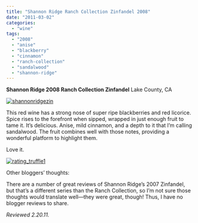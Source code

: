 ```yaml
---
title: "Shannon Ridge Ranch Collection Zinfandel 2008"
date: "2011-03-02"
categories:
  - "wine"
tags:
  - "2008"
  - "anise"
  - "blackberry"
  - "cinnamon"
  - "ranch-collection"
  - "sandalwood"
  - "shannon-ridge"
---
```


**Shannon Ridge 2008 Ranch Collection Zinfandel** Lake County, CA

[![](http://s3.amazonaws.com/thegourmez-wpmedia/2011/02/shannonridgezin.jpg "shannonridgezin")](http://s3.amazonaws.com/thegourmez-wpmedia/2011/02/shannonridgezin.jpg)

This red wine has a strong nose of super ripe blackberries and red licorice. Spice rises to the forefront when sipped, wrapped in just enough fruit to tame it. It’s delicious. Anise, mild cinnamon, and a depth to it that I’m calling sandalwood. The fruit combines well with those notes, providing a wonderful platform to highlight them.

Love it.

[![](http://s3.amazonaws.com/thegourmez-wpmedia/2009/02/rating_truffle1.gif "rating_truffle1")](http://s3.amazonaws.com/thegourmez-wpmedia/2009/02/rating_truffle1.gif)

Other bloggers’ thoughts:

There are a number of great reviews of Shannon Ridge’s 2007 Zinfandel, but that’s a different series than the Ranch Collection, so I’m not sure those thoughts would translate well—they were great, though! Thus, I have no blogger reviews to share.

_Reviewed 2.20.11._
